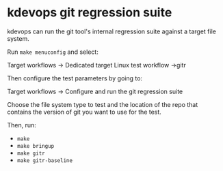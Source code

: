 # kdevops git regression suite

kdevops can run the git tool's internal regression suite against
a target file system.

Run `make menuconfig` and select:

  Target workflows -> Dedicated target Linux test workflow ->gitr

Then configure the test parameters by going to:

  Target workflows -> Configure and run the git regression suite

Choose the file system type to test and the location of the repo
that contains the version of git you want to use for the test.

Then, run:

  * `make`
  * `make bringup`
  * `make gitr`
  * `make gitr-baseline`
